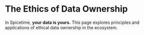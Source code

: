 # The Ethics of Data Ownership

In Spicetime, **your data is yours.** This page explores principles and applications of ethical data ownership in the
ecosystem.